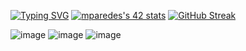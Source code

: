 [![Typing SVG](https://readme-typing-svg.demolab.com?font=Kanit&duration=1&pause=50&color=FFD600&width=435&lines=shemphys%40git%3A~%24+d;shemphys%40git%3A~%24+do;shemphys%40git%3A~%24+dow;shemphys%40git%3A~%24+down;shemphys%40git%3A~%24+downl;shemphys%40git%3A~%24+downlo;shemphys%40git%3A~%24+downloa;shemphys%40git%3A~%24+download;shemphys%40git%3A~%24+download+;shemphys%40git%3A~%24+download+i;shemphys%40git%3A~%24+download+in;shemphys%40git%3A~%24+download+int;shemphys%40git%3A~%24+download+inte;shemphys%40git%3A~%24+download+inter;shemphys%40git%3A~%24+download+intern;shemphys%40git%3A~%24+download+interne;shemphys%40git%3A~%24+download+internet;shemphys%40git%3A~%24+download+internet;shemphys%40git%3A~%24+download+internet;shemphys%40git%3A~%24+download+internet;shemphys%40git%3A~%24+download+internet;shemphys%40git%3A~%24+download+internet;shemphys%40git%3A~%24+download+internet;shemphys%40git%3A~%24+download+internet;shemphys%40git%3A~%24+download+internet;shemphys%40git%3A~%24+download+internet;loading+.;loading+.+.;loading+.+.+.;loading+.+.+.+.;loading+.+.+.+.+.;loading+.+.+.+.+.+.;loading+.+.+.+.+.+.+.;loading+.+.+.+.+.+.+.+.;%5B....................%5D0%25;%5B%23...................%5D5%25;%5B%23%23..................%5D10%25;%5B%23%23%23.................%5D15%25;%5B%23%23%23%23................%5D20%25;%5B%23%23%23%23%23...............%5D25%25;%5B%23%23%23%23%23%23..............%5D30%25;%5B%23%23%23%23%23%23%23.............%5D35%25;%5B%23%23%23%23%23%23%23%23............%5D40%25;%5B%23%23%23%23%23%23%23%23%23...........%5D45%25;%5B%23%23%23%23%23%23%23%23%23%23..........%5D50%25;%5B%23%23%23%23%23%23%23%23%23%23%23.........%5D55%25;%5B%23%23%23%23%23%23%23%23%23%23%23%23........%5D60%25;%5B%23%23%23%23%23%23%23%23%23%23%23%23%23.......%5D65%25;%5B%23%23%23%23%23%23%23%23%23%23%23%23%23%23......%5D70%25;%5B%23%23%23%23%23%23%23%23%23%23%23%23%23%23%23.....%5D75%25;%5B%23%23%23%23%23%23%23%23%23%23%23%23%23%23%23%23....%5D80%25;%5B%23%23%23%23%23%23%23%23%23%23%23%23%23%23%23%23%23...%5D85%25;%5B%23%23%23%23%23%23%23%23%23%23%23%23%23%23%23%23%23%23..%5D90%25;%5B%23%23%23%23%23%23%23%23%23%23%23%23%23%23%23%23%23%23%23.%5D95%25;%5B%23%23%23%23%23%23%23%23%23%23%23%23%23%23%23%23%23%23%23%23%5D100%25;%F0%9F%A4%A1;%F0%9F%A4%A1;%F0%9F%A4%A1;%F0%9F%A4%A1;%F0%9F%A4%A1;%F0%9F%A4%A1;%F0%9F%A4%A1;%F0%9F%A4%A1;%F0%9F%A4%A1;%F0%9F%A4%A1;%F0%9F%A4%A1;%F0%9F%A4%A1;%F0%9F%A4%A1;%F0%9F%A4%A1;%F0%9F%A4%A1;%F0%9F%A4%A1;%F0%9F%A4%A1;%F0%9F%A4%A1;%F0%9F%A4%A1;%F0%9F%A4%A1;%F0%9F%A4%A1;%F0%9F%A4%A1;%F0%9F%A4%A1;%F0%9F%A4%A1;%F0%9F%A4%A1;%F0%9F%A4%A1;%F0%9F%A4%A1;%F0%9F%A4%A1;%F0%9F%A4%A1;%F0%9F%A4%A1;%F0%9F%A4%A1;%F0%9F%A4%A1;%F0%9F%A4%A1;%F0%9F%A4%A1;%F0%9F%A4%A1;%F0%9F%A4%A1;%F0%9F%A4%A1;%F0%9F%A4%A1;%F0%9F%A4%A1;%F0%9F%A4%A1)](https://git.io/typing-svg)
[![mparedes's 42 stats](https://badge42.vercel.app/api/v2/cl9h35a2k00250hmhmoa5mxel/stats?cursusId=21&coalitionId=65)](https://github.com/JaeSeoKim/badge42)
[![GitHub Streak](https://streak-stats.demolab.com?user=shemphys&theme=highcontrast)](https://git.io/streak-stats)


![image](https://user-images.githubusercontent.com/33230906/236037601-a8a28ca1-d3c0-448c-a1f7-a97cbcf61b78.png)
![image](https://user-images.githubusercontent.com/33230906/236037770-dc78057b-383e-464a-8e13-24e30e240bfb.png)
![image](https://user-images.githubusercontent.com/33230906/236704580-fc3734e4-0b5c-40af-909c-02b2d928f9b4.png)
